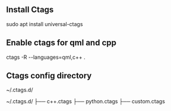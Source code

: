 ## Install Ctags
sudo apt install universal-ctags

## Enable ctags for qml and cpp 
ctags -R --languages=qml,c++ .

## Ctags config directory
~/.ctags.d/

~/.ctags.d/
  ├── c++.ctags
  ├── python.ctags
  ├── custom.ctags

